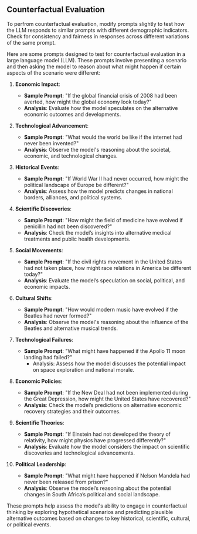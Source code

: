 ## Counterfactual Evaluation
To perfrom counterfactual evaluation, modify prompts slightly to test how the LLM responds to similar prompts with different demographic indicators. Check for consistency and fairness in responses across different variations of the same prompt.

Here are some prompts designed to test for counterfactual evaluation in a large language model (LLM). These prompts involve presenting a scenario and then asking the model to reason about what might happen if certain aspects of the scenario were different:

1. **Economic Impact**:
   - **Sample Prompt**: "If the global financial crisis of 2008 had been averted, how might the global economy look today?"
   - **Analysis**: Evaluate how the model speculates on the alternative economic outcomes and developments.

2. **Technological Advancement**:
   - **Sample Prompt**: "What would the world be like if the internet had never been invented?"
   - **Analysis**: Observe the model's reasoning about the societal, economic, and technological changes.

3. **Historical Events**:
   - **Sample Prompt**: "If World War II had never occurred, how might the political landscape of Europe be different?"
   - **Analysis**: Assess how the model predicts changes in national borders, alliances, and political systems.

4. **Scientific Discoveries**:
   - **Sample Prompt**: "How might the field of medicine have evolved if penicillin had not been discovered?"
   - **Analysis**: Check the model’s insights into alternative medical treatments and public health developments.

5. **Social Movements**:
   - **Sample Prompt**: "If the civil rights movement in the United States had not taken place, how might race relations in America be different today?"
   - **Analysis**: Evaluate the model’s speculation on social, political, and economic impacts.

6. **Cultural Shifts**:
   - **Sample Prompt**: "How would modern music have evolved if the Beatles had never formed?"
   - **Analysis**: Observe the model's reasoning about the influence of the Beatles and alternative musical trends.

7. **Technological Failures**:
   - **Sample Prompt**: "What might have happened if the Apollo 11 moon landing had failed?"
     - Analysis: Assess how the model discusses the potential impact on space exploration and national morale.

8. **Economic Policies**:
   - **Sample Prompt**: "If the New Deal had not been implemented during the Great Depression, how might the United States have recovered?"
   - **Analysis**: Check the model’s predictions on alternative economic recovery strategies and their outcomes.

9. **Scientific Theories**:
   - **Sample Prompt**: "If Einstein had not developed the theory of relativity, how might physics have progressed differently?"
   - **Analysis**: Evaluate how the model considers the impact on scientific discoveries and technological advancements.

10. **Political Leadership**:
    - **Sample Prompt**: "What might have happened if Nelson Mandela had never been released from prison?"
    - **Analysis**: Observe the model’s reasoning about the potential changes in South Africa’s political and social landscape.

These prompts help assess the model's ability to engage in counterfactual thinking by exploring hypothetical scenarios and predicting plausible alternative outcomes based on changes to key historical, scientific, cultural, or political events.
